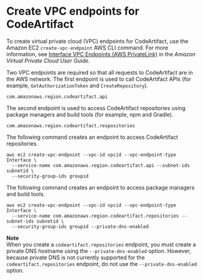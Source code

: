 # Create VPC endpoints for CodeArtifact<a name="create-vpc-endpoints"></a>

 To create virtual private cloud \(VPC\) endpoints for CodeArtifact, use the Amazon EC2 `create-vpc-endpoint` AWS CLI command\. For more information, see [Interface VPC Endpoints \(AWS PrivateLink\)](https://docs.aws.amazon.com/vpc/latest/userguide/vpce-interface.html) in the *Amazon Virtual Private Cloud User Guide*\. 

 Two VPC endpoints are required so that all requests to CodeArtifact are in the AWS network\. The first endpoint is used to call CodeArtifact APIs \(for example, `GetAuthorizationToken` and `CreateRepository`\)\.

```
com.amazonaws.region.codeartifact.api
```

 The second endpoint is used to access CodeArtifact repositories using package managers and build tools \(for example, npm and Gradle\)\.

```
com.amazonaws.region.codeartifact.respositories
```

 The following command creates an endpoint to access CodeArtifact repositories\.

```
aws ec2 create-vpc-endpoint --vpc-id vpcid --vpc-endpoint-type Interface \
  --service-name com.amazonaws.region.codeartifact.api --subnet-ids subnetid \
  --security-group-ids groupid
```

 The following command creates an endpoint to access package managers and build tools\.

```
aws ec2 create-vpc-endpoint --vpc-id vpcid --vpc-endpoint-type Interface \
  --service-name com.amazonaws.region.codeartifact.repositories --subnet-ids subnetid \
  --security-group-ids groupid --private-dns-enabled
```

**Note**  
 When you create a `codeartifact.repositories` endpoint, you must create a private DNS hostname using the `--private-dns-enabled` option\. However, because private DNS is not currently supported for the `codeartifact.repositories` endpoint, do not use the `--private-dns-enabled` option\. 